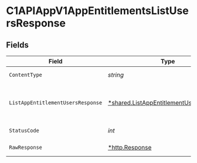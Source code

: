 # C1APIAppV1AppEntitlementsListUsersResponse


## Fields

| Field                                                                                                     | Type                                                                                                      | Required                                                                                                  | Description                                                                                               |
| --------------------------------------------------------------------------------------------------------- | --------------------------------------------------------------------------------------------------------- | --------------------------------------------------------------------------------------------------------- | --------------------------------------------------------------------------------------------------------- |
| `ContentType`                                                                                             | *string*                                                                                                  | :heavy_check_mark:                                                                                        | HTTP response content type for this operation                                                             |
| `ListAppEntitlementUsersResponse`                                                                         | [*shared.ListAppEntitlementUsersResponse](../../../pkg/models/shared/listappentitlementusersresponse.md)  | :heavy_minus_sign:                                                                                        | The ListAppEntitlementUsersResponse message contains a list of results and a nextPageToken if applicable. |
| `StatusCode`                                                                                              | *int*                                                                                                     | :heavy_check_mark:                                                                                        | HTTP response status code for this operation                                                              |
| `RawResponse`                                                                                             | [*http.Response](https://pkg.go.dev/net/http#Response)                                                    | :heavy_minus_sign:                                                                                        | Raw HTTP response; suitable for custom response parsing                                                   |